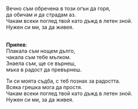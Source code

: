Вечно съм обречена в този огън да горя, <br />
да обичам и да страдам аз. <br />
Чакам всеки поглед твой като дъжд в летен зной. <br />
Нужен си ми, за да живея. <br /><br />

**Припев**: <br />
Плакала съм нощем дълго,<br />
чакала съм тебе мълком.<br />
Знаела съм, ще се върнеш,<br />
мъка в радост да превърнеш.<br />

Ти си моята съдба, с теб познах за радостта.<br />
Всяка грешка мога да простя.<br />
Чакам всеки поглед твой като дъжд в летен зной.<br />
Нужен си ми, за да живея.